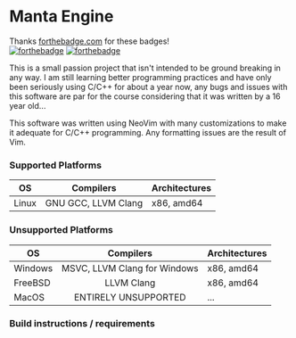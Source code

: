 # Manta Engine

Thanks <a href=forthebadge.com>forthebadge.com</a> for these badges!<br/>
[![forthebadge](https://forthebadge.com/images/badges/0-percent-optimized.svg)](https://forthebadge.com)
[![forthebadge](https://forthebadge.com/images/badges/built-with-resentment.svg)](https://forthebadge.com) 

This is a small passion project that isn't intended to be ground breaking in any way. I am still learning better programming practices and have only been seriously using C/C++ for about a year now, any bugs and issues with this software are par for the course considering that it was written by a 16 year old...

This software was written using NeoVim with many customizations to make it adequate for C/C++ programming. Any formatting issues are the result of Vim.

<!-- I am aware this table is a mess, just let it be for now, it isn't hurting anyone -->

### Supported Platforms
| OS            | Compilers     | Architectures  |
| ------------- |:-------------:| -----          |
| Linux         | GNU GCC, LLVM Clang | x86, amd64 |


### Unsupported Platforms
| OS            | Compilers     | Architectures  |
| ------------- |:-------------:| -----          |
| Windows       | MSVC, LLVM Clang for Windows | x86, amd64 |
| FreeBSD       | LLVM Clang    | x86, amd64        |
| MacOS         | ENTIRELY UNSUPPORTED | ...         |

### Build instructions / requirements

